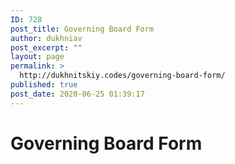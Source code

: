 ```yaml
---
ID: 728
post_title: Governing Board Form
author: dukhniav
post_excerpt: ""
layout: page
permalink: >
  http://dukhnitskiy.codes/governing-board-form/
published: true
post_date: 2020-06-25 01:39:17
---
```

<h1>Governing Board Form</h1>